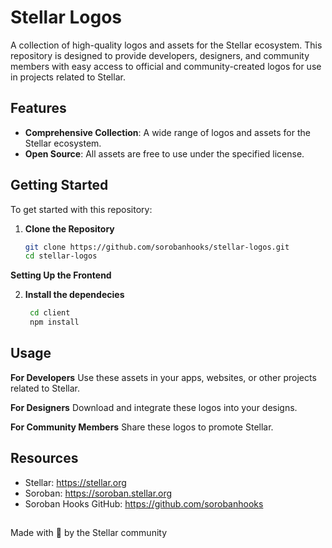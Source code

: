 # Stellar Logos

A collection of high-quality logos and assets for the Stellar ecosystem. This repository is designed to provide developers, designers, and community members with easy access to official and community-created logos for use in projects related to Stellar.

## Features

- **Comprehensive Collection**: A wide range of logos and assets for the Stellar ecosystem.
- **Open Source**: All assets are free to use under the specified license.

## Getting Started

To get started with this repository:

1. **Clone the Repository**

   ```bash
   git clone https://github.com/sorobanhooks/stellar-logos.git
   cd stellar-logos
   ```
 **Setting Up the Frontend**

2. **Install the dependecies**
   ```bash
    cd client
    npm install
   ```


## Usage

**For Developers**
Use these assets in your apps, websites, or other projects related to Stellar.

**For Designers**
Download and integrate these logos into your designs.

**For Community Members**
Share these logos to promote Stellar.

## Resources
- Stellar: https://stellar.org
- Soroban: https://soroban.stellar.org
- Soroban Hooks GitHub: https://github.com/sorobanhooks

##
Made with 💫 by the Stellar community




